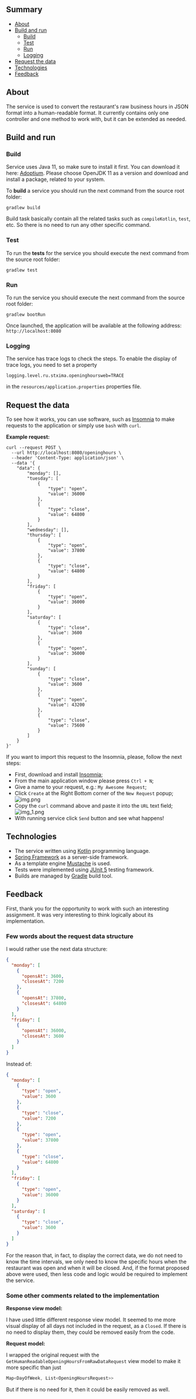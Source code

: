 ## Summary

- [About](#about)
- [Build and run](#build-and-run)
    - [Build](#build)
    - [Test](#test)
    - [Run](#run)
    - [Logging](#logging)
- [Request the data](#request-the-data)
- [Technologies](#technologies)
- [Feedback](#feedback)

## About

The service is used to convert the restaurant's raw business hours in JSON format into a human-readable format. It
currently contains only one controller and one method to work with, but it can be extended as needed.

## Build and run

### Build

Service uses Java 11, so make sure to install it first.
You can download it here: [Adoptium](https://adoptium.net/temurin/archive). Please choose OpenJDK 11 as a version
and download and install a package, related to your system.

To **build** a service you should run the next command from the source root folder:

```
gradlew build
```

Build task basically contain all the related tasks such as `compileKotlin`, `test`, etc. So there is no need to run any
other specific command.

### Test

To run the **tests** for the service you should execute the next command from the source root folder:

```
gradlew test
```

### Run

To run the service you should execute the next command from the source root folder:

```
gradlew bootRun
```

Once launched, the application will be available at the following address: `http://localhost:8080`

### Logging

The service has trace logs to check the steps.
To enable the display of trace logs, you need to set
a property
```
logging.level.ru.stxima.openinghoursweb=TRACE
```
in the `resources/application.properties` properties file.

## Request the data

To see how it works, you can use software, such as [Insomnia](https://insomnia.rest/download)
to make requests to the application or simply use `bash` with `curl`.

**Example request:**

```
curl --request POST \
  --url http://localhost:8080/openinghours \
  --header 'Content-Type: application/json' \
  --data '{
    "data": {
        "monday": [],
        "tuesday": [
            {
                "type": "open",
                "value": 36000
            },
            {
                "type": "close",
                "value": 64800
            }
        ],
        "wednesday": [],
        "thursday": [
            {
                "type": "open",
                "value": 37800
            },
            {
                "type": "close",
                "value": 64800
            }
        ],
        "friday": [
            {
                "type": "open",
                "value": 36000
            }
        ],
        "saturday": [
            {
                "type": "close",
                "value": 3600
            },
            {
                "type": "open",
                "value": 36000
            }
        ],
        "sunday": [
            {
                "type": "close",
                "value": 3600
            },
            {
                "type": "open",
                "value": 43200
            },
            {
                "type": "close",
                "value": 75600
            }
        ]
    }
}'
```

If you want to import this request to the Insomnia, please, follow the next steps:

- First, download and install [Insomnia](https://insomnia.rest/download);
- From the main application window please press `Ctrl + N`;
- Give a name to your request, e.g.: `My Awesome Request`;
- Click `Create` at the Right Bottom corner of the `New Request` popup;
  ![img.png](img/img.png)
- Copy the `curl` command above and paste it into the `URL` text field;
  ![img_1.png](img/img_1.png)
- With running service click `Send` button and see what happens!

## Technologies

- The service written using [Kotlin](https://kotlinlang.org/) programming language.
- [Spring Framework](https://spring.io/projects/spring-framework) as a server-side framework.
- As a template engine [Mustache](http://mustache.github.io/) is used.
- Tests were implemented using [JUnit 5](https://junit.org/junit5/) testing framework.
- Builds are managed by [Gradle](https://gradle.org/) build tool.

## Feedback

First, thank you for the opportunity to work with such an interesting assignment. It was very interesting to think
logically about its implementation.

### Few words about the request data structure

I would rather use the next data structure:

```json
{
  "monday": [
    {
      "opensAt": 3600,
      "closesAt": 7200
    },
    {
      "opensAt": 37800,
      "closesAt": 64800
    }
  ],
  "friday": [
    {
      "opensAt": 36000,
      "closesAt": 3600
    }
  ]
}
```

Instead of:

```json
{
  "monday": [
    {
      "type": "open",
      "value": 3600
    },
    {
      "type": "close",
      "value": 7200
    },
    {
      "type": "open",
      "value": 37800
    },
    {
      "type": "close",
      "value": 64800
    }
  ],
  "friday": [
    {
      "type": "open",
      "value": 36000
    }
  ],
  "saturday": [
    {
      "type": "close",
      "value": 3600
    }
  ]
}
```

For the reason that, in fact, to display the correct data, we do not need to know the time intervals,
we only need to know the specific hours when the restaurant was open and when it will be closed.
And, if the format proposed above were used, then less code and logic would be required to implement the service.

### Some other comments related to the implementation

**Response view model:**

I have used little different response view model. It seemed to me more visual display of all days not included in the
request, as a `Closed`. If there is no need to display them, they could be removed easily from the code.

**Request model:**

I wrapped the original request with the `GetHumanReadableOpeningHoursFromRawDataRequest` view model
to make it more specific than just

```kotlin
Map<DayOfWeek, List<OpeningHoursRequest>>
```

But if there is no need for it, then it could be easily removed as well.